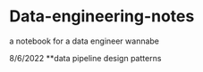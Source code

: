 # Data-engineering-notes
a notebook for a data engineer wannabe




8/6/2022
**data pipeline design patterns
